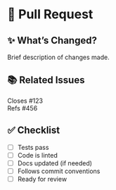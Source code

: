 # 📝 Pull Request

## ✨ What’s Changed?

Brief description of changes made.

## 📚 Related Issues

Closes #123  
Refs #456

## ✅ Checklist

- [ ] Tests pass
- [ ] Code is linted
- [ ] Docs updated (if needed)
- [ ] Follows commit conventions
- [ ] Ready for review
